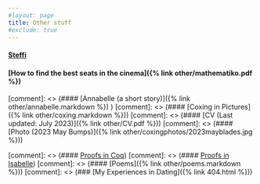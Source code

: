 ```yaml
---
#layout: page
title: Other stuff
#exclude: true
---
```



#### [Steffi](https://github.com/hei411/Steffi)
#### [How to find the best seats in the cinema]({% link  other/mathematiko.pdf %})
[comment]: <> (#### [Annabelle (a short story)]({% link  other/annabelle.markdown %}) )
[comment]: <> (#### [Coxing in Pictures]({% link  other/coxing.markdown %}))
[comment]: <> (#### [CV (Last updated: July 2023)]({% link  other/CV.pdf %}))
[comment]: <> (#### [Photo (2023 May Bumps)]({% link  other/coxingphotos/2023mayblades.jpg %}))

[comment]: <> (#### [Proofs in Coq](https://github.com/hei411/software_foundations_coq))
[comment]: <> (#### [Proofs in Isabelle](https://github.com/hei411/Isabelle))
[comment]: <> (#### [Poems]({% link  other/poems.markdown %}))
[comment]: <> (### [My Experiences in Dating]({% link  404.html %}))
